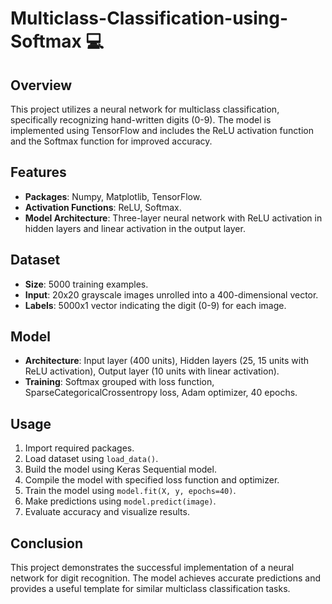 # Multiclass-Classification-using-Softmax 💻

## Overview
This project utilizes a neural network for multiclass classification, specifically recognizing hand-written digits (0-9). The model is implemented using TensorFlow and includes the ReLU activation function and the Softmax function for improved accuracy.

## Features
- **Packages**: Numpy, Matplotlib, TensorFlow.
- **Activation Functions**: ReLU, Softmax.
- **Model Architecture**: Three-layer neural network with ReLU activation in hidden layers and linear activation in the output layer.

## Dataset
- **Size**: 5000 training examples.
- **Input**: 20x20 grayscale images unrolled into a 400-dimensional vector.
- **Labels**: 5000x1 vector indicating the digit (0-9) for each image.

## Model
- **Architecture**: Input layer (400 units), Hidden layers (25, 15 units with ReLU activation), Output layer (10 units with linear activation).
- **Training**: Softmax grouped with loss function, SparseCategoricalCrossentropy loss, Adam optimizer, 40 epochs.

## Usage
1. Import required packages.
2. Load dataset using `load_data()`.
3. Build the model using Keras Sequential model.
4. Compile the model with specified loss function and optimizer.
5. Train the model using `model.fit(X, y, epochs=40)`.
6. Make predictions using `model.predict(image)`.
7. Evaluate accuracy and visualize results.

## Conclusion
This project demonstrates the successful implementation of a neural network for digit recognition. The model achieves accurate predictions and provides a useful template for similar multiclass classification tasks.
